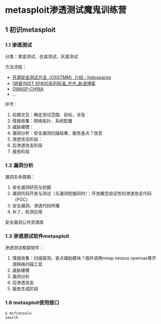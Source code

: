 <!-- @import "[TOC]" {cmd="toc" depthFrom=1 depthTo=6 orderedList=false} -->

# metasploit渗透测试魔鬼训练营

## 1 初识metasploit

### 1.1 渗透测试

分类：黑盒测试、白盒测试、灰盒测试

方法流程：
- [开源安全测试方法（OSSTMM）介绍 - Halospacex](https://www.halospacex.com/portal.php?mod=view&aid=35)
- [[转载]NIST SP800系列标准_齐齐_新浪博客](http://blog.sina.com.cn/s/blog_5386f0790102xr6t.html)
- [OWASP-CHINA](http://www.owasp.org.cn/)
- ...

环节：
1. 前期交互：确定测试范围、目标，涉及
1. 情报收集：网络拓扑、系统配置
1. 威胁建模：
1. 漏洞分析：安全漏洞扫描结果、服务差点？信息
1. 渗透攻击阶段：
1. 后渗透攻击阶段
1. 报告阶段


### 1.2 漏洞分析

漏洞生命周期：
1. 安全漏洞研究与挖掘
1. 漏洞代码开发与测试（与漏洞挖掘同时）：开发概念验证性的渗透攻击代码（POC）
1. 安全漏洞、渗透代码传播
1. 补丁、检测应用

安全漏洞公共资源库

### 1.3 渗透测试软件metasploit

渗透测试框架软件：
1. 情报收集：扫描探测，查点辅助模块？插件调用nmap nessus openvas等开源网络扫描工具
1. 威胁建模
1. 漏洞分析
1. 后渗透攻击
1. 报告生成阶段

### 1.6 metasploit使用接口

```shell
$ msfconsole
search 
```

<!-- ## 渗透测试实验环境

## 情报搜集技术

## Web应用渗透技术

## 网络服务渗透攻击

## 客户端渗透攻击

## 社会工程学

## 移动环境渗透测试

## meterpreter

## 黑客夺旗竞赛实战

## 渗透测试报告撰写 -->